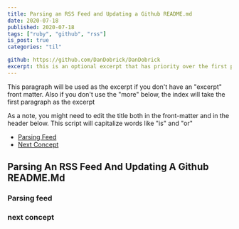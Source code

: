 ```yaml
---
title: Parsing an RSS Feed and Updating a Github README.md
date: 2020-07-18
published: 2020-07-18
tags: ["ruby", "github", "rss"]
is_post: true
categories: "til"

github: https://github.com/DanDobrick/DanDobrick
excerpt: this is an optional excerpt that has priority over the first paragraph.
---
```

This paragraph will be used as the excerpt if you don't have an "excerpt" front matter. Also if you don't use the "more" below, the index will take the first paragraph as the excerpt

As a note, you might need to edit the title both in the front-matter and in the header below. This script will capitalize words like "is" and "or"

- [Parsing Feed](#parsing-feed)
- [Next Concept](#next-concept)

<!--more-->

## Parsing An RSS Feed And Updating A Github README.Md


### Parsing feed

### next concept
